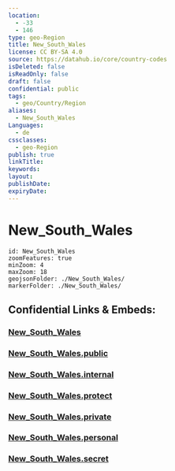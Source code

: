 ```yaml
---
location:
  - -33
  - 146
type: geo-Region
title: New_South_Wales
license: CC BY-SA 4.0
source: https://datahub.io/core/country-codes
isDeleted: false
isReadOnly: false
draft: false
confidential: public
tags:
  - geo/Country/Region
aliases:
  - New_South_Wales
Languages:
  - de
cssclasses:
  - geo-Region
publish: true
linkTitle:
keywords:
layout:
publishDate:
expiryDate:
---
```


# New_South_Wales

```leaflet
id: New_South_Wales
zoomFeatures: true 
minZoom: 4 
maxZoom: 18
geojsonFolder: ./New_South_Wales/
markerFolder: ./New_South_Wales/
```


## Confidential Links & Embeds: 

### [New_South_Wales](/_Standards/Earth/Continent/Australasia/Australia/Counties/New_South_Wales.md) 

### [New_South_Wales.public](/_public/Earth/Continent/Australasia/Australia/Counties/New_South_Wales.public.md) 

### [New_South_Wales.internal](/_internal/Earth/Continent/Australasia/Australia/Counties/New_South_Wales.internal.md) 

### [New_South_Wales.protect](/_protect/Earth/Continent/Australasia/Australia/Counties/New_South_Wales.protect.md) 

### [New_South_Wales.private](/_private/Earth/Continent/Australasia/Australia/Counties/New_South_Wales.private.md) 

### [New_South_Wales.personal](/_personal/Earth/Continent/Australasia/Australia/Counties/New_South_Wales.personal.md) 

### [New_South_Wales.secret](/_secret/Earth/Continent/Australasia/Australia/Counties/New_South_Wales.secret.md)

